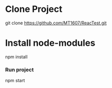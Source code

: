# Clone Project
git clone https://github.com/MT1607/ReacTest.git

# Install node-modules
npm install

### Run project
npm start
